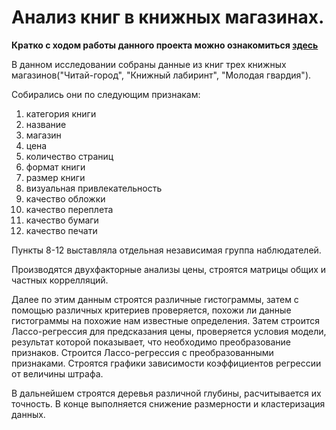 # Анализ книг в книжных магазинах.
**Кратко с ходом работы данного проекта можно ознакомиться [здесь](https://github.com/Snackkie/Book_analysis/blob/main/book_analysis_description.pdf)**

В данном исследовании собраны данные из книг трех книжных магазинов("Читай-город", "Книжный лабиринт", "Молодая гвардия").

Собирались они по следующим признакам:
1. категория книги
2. название
3. магазин
4. цена
5. количество страниц
6. формат книги
7. размер книги
8. визуальная привлекательность
9. качество обложки
10. качество переплета
11. качество бумаги
12. качество печати

Пункты 8-12 выставляла отдельная независимая группа наблюдателей. 


Производятся двухфакторные анализы цены, строятся матрицы общих и частных коррелляций.


Далее по этим данным строятся различные гистограммы, затем с помощью различных критериев проверяется, похожи ли данные гистограммы на похожие нам известные определения.
Затем строится Лассо-регрессия для предсказания цены, проверяется условия модели, результат которой показывает, что необходимо преобразование признаков. Строится Лассо-регрессия с преобразованными признаками. Строятся графики зависимости коэффициентов регрессии от величины штрафа.


В дальнейшем строятся деревья различной глубины, расчитывается их точность. В конце выполняется снижение размерности и кластеризация данных.



